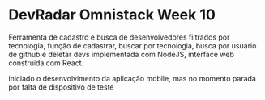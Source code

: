 # DevRadar Omnistack Week 10
Ferramenta de cadastro e busca de desenvolvedores filtrados por tecnologia, função de cadastrar, buscar por tecnologia, busca por usuário de github e deletar devs implementada com NodeJS, interface web construída com React.

iniciado o desenvolvimento da aplicação mobile, mas no momento parada por falta de dispositivo de teste
